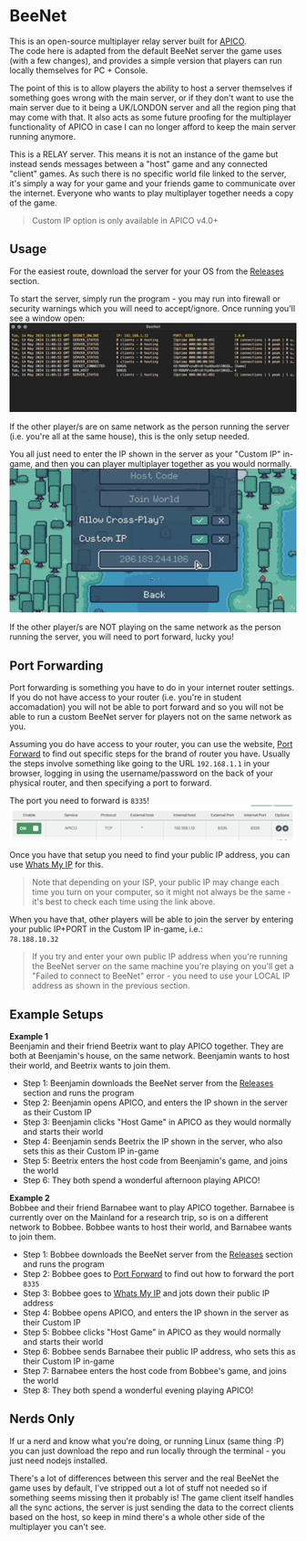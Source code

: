 # BeeNet
This is an open-source multiplayer relay server built for [APICO](https://store.steampowered.com/app/1390190?utm_source=tnpage).  
The code here is adapted from the default BeeNet server the game uses (with a few changes), and provides a simple version that players can run locally themselves for PC + Console.

The point of this is to allow players the ability to host a server themselves if something goes wrong with the main server, or if they don't want to use the main server due to it being a UK/LONDON server and all the region ping that may come with that. It also acts as some future proofing for the multiplayer functionality of APICO in case I can no longer afford to keep the main server running anymore.

This is a RELAY server. This means it is not an instance of the game but instead sends messages between a "host" game and any connected "client" games. As such there is no specific world file linked to the server, it's simply a way for your game and your friends game to communicate over the internet. Everyone who wants to play multiplayer together needs a copy of the game.

> Custom IP option is only available in APICO v4.0+


## Usage
For the easiest route, download the server for your OS from the [Releases](https://github.com/ellraiser/beenet/releases) section.

To start the server, simply run the program - you may run into firewall or security warnings which you will need to accept/ignore. Once running you'll see a window open:  
![beenet screenshot](examples/beenet.png)

If the other player/s are on same network as the person running the server (i.e. you're all at the same house), this is the only setup needed.  

You all just need to enter the IP shown in the server as your "Custom IP" in-game, and then you can player multiplayer together as you would normally. 
![custom ip screenshot](examples/custom-ip.png)

If the other player/s are NOT playing on the same network as the person running the server, you will need to port forward, lucky you!


## Port Forwarding
Port forwarding is something you have to do in your internet router settings. If you do not have access to your router (i.e. you're in student accomadation) you will not be able to port forward and so you will not be able to run a custom BeeNet server for players not on the same network as you.

Assuming you do have access to your router, you can use the website, [Port Forward](https://portforward.com/router.htm) to find out specific steps for the brand of router you have.
Usually the steps involve something like going to the URL `192.168.1.1` in your browser, logging in using the username/password on the back of your physical router, and then specifying a port to forward.

The port you need to forward is `8335`!
![port forward screenshot](examples/port-forward.png)

Once you have that setup you need to find your public IP address, you can use [Whats My IP](https://www.whatismyip.com/) for this.  
> Note that depending on your ISP, your public IP may change each time you turn on your computer, so it might not always be the same - it's best to check each time using the link above.

When you have that, other players will be able to join the server by entering your public IP+PORT in the Custom IP in-game, i.e.:  
`78.188.10.32`  

> If you try and enter your own public IP address when you're running the BeeNet server on the same machine you're playing on you'll get a "Failed to connect to BeeNet" error - you need to use your LOCAL IP address as shown in the previous section.


## Example Setups
**Example 1**  
Beenjamin and their friend Beetrix want to play APICO together. They are both at Beenjamin's house, on the same network. Beenjamin wants to host their world, and Beetrix wants to join them.

- Step 1: Beenjamin downloads the BeeNet server from the [Releases](https://github.com/ellraiser/beenet/releases) section and runs the program
- Step 2: Beenjamin opens APICO, and enters the IP shown in the server as their Custom IP
- Step 3: Beenjamin clicks "Host Game" in APICO as they would normally and starts their world
- Step 4: Beenjamin sends Beetrix the IP shown in the server, who also sets this as their Custom IP in-game
- Step 5: Beetrix enters the host code from Beenjamin's game, and joins the world
- Step 6: They both spend a wonderful afternoon playing APICO!

**Example 2**  
Bobbee and their friend Barnabee want to play APICO together. Barnabee is currently over on the Mainland for a research trip, so is on a different network to Bobbee. Bobbee wants to host their world, and Barnabee wants to join them.

- Step 1: Bobbee downloads the BeeNet server from the [Releases](https://github.com/ellraiser/beenet/releases) section and runs the program
- Step 2: Bobbee goes to [Port Forward](https://portforward.com/router.htm) to find out how to forward the port `8335`
- Step 3: Bobbee goes to [Whats My IP](https://www.whatismyip.com/) and jots down their public IP address
- Step 4: Bobbee opens APICO, and enters the IP shown in the server as their Custom IP
- Step 5: Bobbee clicks "Host Game" in APICO as they would normally and starts their world
- Step 6: Bobbee sends Barnabee their public IP address, who sets this as their Custom IP in-game
- Step 7: Barnabee enters the host code from Bobbee's game, and joins the world
- Step 8: They both spend a wonderful evening playing APICO!


## Nerds Only
If ur a nerd and know what you're doing, or running Linux (same thing :P) you can just download the repo and run locally through the terminal - you just need nodejs installed.

There's a lot of differences between this server and the real BeeNet the game uses by default, I've stripped out a lot of stuff not needed so if something seems missing then it probably is! The game client itself handles all the sync actions, the server is just sending the data to the correct clients based on the host, so keep in mind there's a whole other side of the multiplayer you can't see. 
